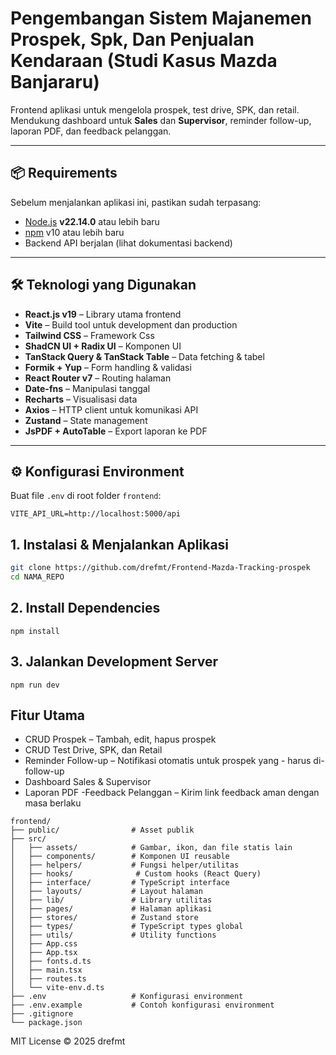 # Pengembangan Sistem Majanemen Prospek, Spk, Dan Penjualan Kendaraan (Studi Kasus Mazda Banjararu)

Frontend aplikasi untuk mengelola prospek, test drive, SPK, dan retail.  
Mendukung dashboard untuk **Sales** dan **Supervisor**, reminder follow-up, laporan PDF, dan feedback pelanggan.

---

## 📦 Requirements

Sebelum menjalankan aplikasi ini, pastikan sudah terpasang:

- [Node.js](https://nodejs.org/) **v22.14.0** atau lebih baru
- [npm](https://www.npmjs.com/) v10 atau lebih baru
- Backend API berjalan (lihat dokumentasi backend)

---

## 🛠️ Teknologi yang Digunakan

- **React.js v19** – Library utama frontend
- **Vite** – Build tool untuk development dan production
- **Tailwind CSS** – Framework Css
- **ShadCN UI + Radix UI** – Komponen UI
- **TanStack Query & TanStack Table** – Data fetching & tabel 
- **Formik + Yup** – Form handling & validasi
- **React Router v7** – Routing halaman
- **Date-fns** – Manipulasi tanggal
- **Recharts** – Visualisasi data
- **Axios** – HTTP client untuk komunikasi API
- **Zustand** – State management
- **JsPDF + AutoTable** – Export laporan ke PDF


---

## ⚙️ Konfigurasi Environment

Buat file `.env` di root folder `frontend`:

```env
VITE_API_URL=http://localhost:5000/api
```


## 1. Instalasi & Menjalankan Aplikasi

```bash
git clone https://github.com/drefmt/Frontend-Mazda-Tracking-prospek
cd NAMA_REPO
```
## 2. Install Dependencies
```
npm install
```

## 3. Jalankan Development Server
```
npm run dev
```

## Fitur Utama
- CRUD Prospek – Tambah, edit, hapus prospek
- CRUD Test Drive, SPK, dan Retail
- Reminder Follow-up – Notifikasi otomatis untuk prospek yang - harus di-follow-up
- Dashboard Sales & Supervisor
- Laporan PDF
-Feedback Pelanggan – Kirim link feedback aman dengan masa berlaku


```
frontend/
├── public/                # Asset publik
├── src/
│   ├── assets/            # Gambar, ikon, dan file statis lain
│   ├── components/        # Komponen UI reusable
│   ├── helpers/           # Fungsi helper/utilitas
│   ├── hooks/              # Custom hooks (React Query)
│   ├── interface/         # TypeScript interface
│   ├── layouts/           # Layout halaman
│   ├── lib/               # Library utilitas
│   ├── pages/             # Halaman aplikasi
│   ├── stores/            # Zustand store
│   ├── types/             # TypeScript types global
│   ├── utils/             # Utility functions
│   ├── App.css
│   ├── App.tsx
│   ├── fonts.d.ts
│   ├── main.tsx
│   ├── routes.ts
│   └── vite-env.d.ts
├── .env                   # Konfigurasi environment
├── .env.example           # Contoh konfigurasi environment
├── .gitignore
└── package.json    

```

MIT License © 2025 drefmt